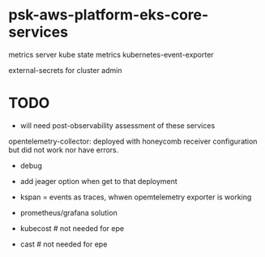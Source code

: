 # psk-aws-platform-eks-core-services

metrics server
kube state metrics
kubernetes-event-exporter

external-secrets for cluster admin

# TODO

- will need post-observability assessment of these services  

opentelemetry-collector: deployed with honeycomb receiver configuration but did not work nor have errors.  
- debug
- add jeager option when get to that deployment

- kspan = events as traces, whwen opemtelemetry exporter is working

- prometheus/grafana solution

- kubecost  # not needed for epe
- cast  # not needed for  epe